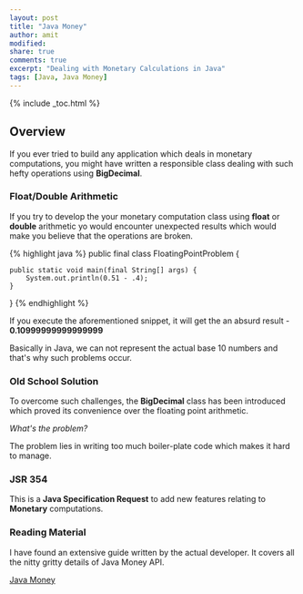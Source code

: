 ```yaml
---
layout: post
title: "Java Money"
author: amit
modified:
share: true
comments: true
excerpt: "Dealing with Monetary Calculations in Java"
tags: [Java, Java Money]
---
```


{% include _toc.html %}

## Overview

If you ever tried to build any application which deals in monetary computations, you might have written a responsible class dealing with such hefty operations using **BigDecimal**.

### Float/Double Arithmetic

If you try to develop the your monetary computation class using **float** or **double** arithmetic yo would encounter unexpected results which would make you believe that the operations are broken.

{% highlight java %}
public final class FloatingPointProblem {

	public static void main(final String[] args) {
		System.out.println(0.51 - .4);
	}

}
{% endhighlight %}

If you execute the aforementioned snippet, it will get the an absurd result - **0.10999999999999999**

Basically in Java, we can not represent the actual base 10 numbers and that's why such problems occur.

### Old School Solution

To overcome such challenges, the **BigDecimal** class has been introduced which proved its convenience over the floating point arithmetic.

*What's the problem?*

The problem lies in writing too much boiler-plate code which makes it hard to manage.

### JSR 354

This is a **Java Specification Request** to add new features relating to **Monetary** computations.

### Reading Material

I have found an extensive guide written by the actual developer. It covers all the nitty gritty details of Java Money API.

<a markdown="0" href="https://otaviojava.gitbooks.io/money-api/" class="btn" target="_blank">Java Money</a>
